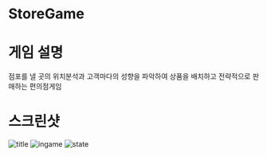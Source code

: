 # StoreGame

# 게임 설명 
점포를 낼 곳의 위치분석과 고객마다의 성향을 파악하여 상품을 배치하고 전략적으로 판매하는 편의점게임

# 스크린샷 
![title](https://user-images.githubusercontent.com/39688948/127766357-82722505-8fd3-4990-a6ac-d1060002d689.png)
![ingame](https://user-images.githubusercontent.com/39688948/127766362-fd9f0df1-14a7-425e-9e3e-df3ad5d82368.png)
![state](https://user-images.githubusercontent.com/39688948/127766365-fb1d3750-f1e5-412b-bcf1-47ac9c262ccb.png)
